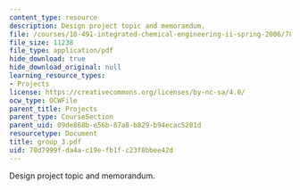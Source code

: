 ```yaml
---
content_type: resource
description: Design project topic and memorandum.
file: /courses/10-491-integrated-chemical-engineering-ii-spring-2006/78d7999fda4ac19efb1fc23f8bbee42d_group_3.pdf
file_size: 11238
file_type: application/pdf
hide_download: true
hide_download_original: null
learning_resource_types:
- Projects
license: https://creativecommons.org/licenses/by-nc-sa/4.0/
ocw_type: OCWFile
parent_title: Projects
parent_type: CourseSection
parent_uid: 09de868b-e56b-87a8-b829-b94ecac5201d
resourcetype: Document
title: group_3.pdf
uid: 78d7999f-da4a-c19e-fb1f-c23f8bbee42d
---
```

Design project topic and memorandum.